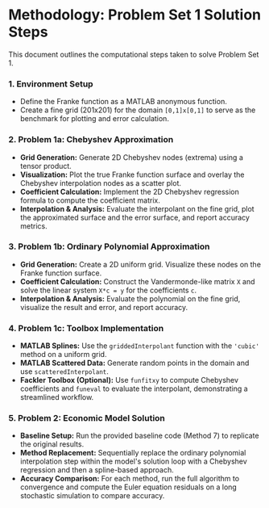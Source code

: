 # Methodology: Problem Set 1 Solution Steps

This document outlines the computational steps taken to solve Problem Set 1.

### 1. Environment Setup
- Define the Franke function as a MATLAB anonymous function.
- Create a fine grid (201x201) for the domain `[0,1]x[0,1]` to serve as the benchmark for plotting and error calculation.

### 2. Problem 1a: Chebyshev Approximation
- **Grid Generation:** Generate 2D Chebyshev nodes (extrema) using a tensor product.
- **Visualization:** Plot the true Franke function surface and overlay the Chebyshev interpolation nodes as a scatter plot.
- **Coefficient Calculation:** Implement the 2D Chebyshev regression formula to compute the coefficient matrix.
- **Interpolation & Analysis:** Evaluate the interpolant on the fine grid, plot the approximated surface and the error surface, and report accuracy metrics.

### 3. Problem 1b: Ordinary Polynomial Approximation
- **Grid Generation:** Create a 2D uniform grid. Visualize these nodes on the Franke function surface.
- **Coefficient Calculation:** Construct the Vandermonde-like matrix `X` and solve the linear system `X*c = y` for the coefficients `c`.
- **Interpolation & Analysis:** Evaluate the polynomial on the fine grid, visualize the result and error, and report accuracy.

### 4. Problem 1c: Toolbox Implementation
- **MATLAB Splines:** Use the `griddedInterpolant` function with the `'cubic'` method on a uniform grid.
- **MATLAB Scattered Data:** Generate random points in the domain and use `scatteredInterpolant`.
- **Fackler Toolbox (Optional):** Use `funfitxy` to compute Chebyshev coefficients and `funeval` to evaluate the interpolant, demonstrating a streamlined workflow.

### 5. Problem 2: Economic Model Solution
- **Baseline Setup:** Run the provided baseline code (Method 7) to replicate the original results.
- **Method Replacement:** Sequentially replace the ordinary polynomial interpolation step within the model's solution loop with a Chebyshev regression and then a spline-based approach.
- **Accuracy Comparison:** For each method, run the full algorithm to convergence and compute the Euler equation residuals on a long stochastic simulation to compare accuracy.